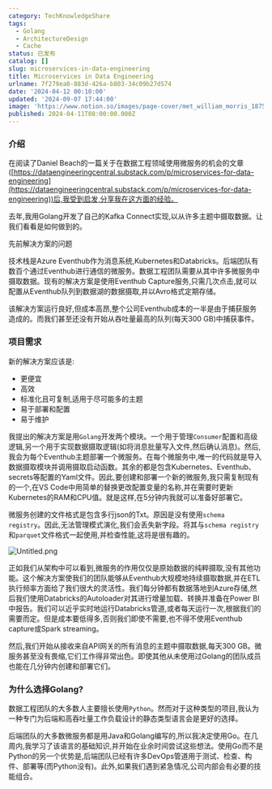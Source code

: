 ```yaml
---
category: TechKnowledgeShare
tags:
  - Golang
  - ArchitectureDesign
  - Cache
status: 已发布
catalog: []
slug: microservices-in-data-engineering
title: Microservices in Data Engineering
urlname: 7f279ea0-883d-426a-b803-34c09b27d574
date: '2024-04-12 00:10:00'
updated: '2024-09-07 17:44:00'
image: 'https://www.notion.so/images/page-cover/met_william_morris_1875.jpg'
published: 2024-04-11T08:00:00.000Z
---
```


### 介绍


在阅读了Daniel Beach的一篇关于在数据工程领域使用微服务的机会的文章([https://dataengineeringcentral.substack.com/p/microservices-for-data-engineering](https://dataengineeringcentral.substack.com/p/microservices-for-data-engineering))后,我受到启发,分享我在这方面的经验。


去年,我用Golang开发了自己的Kafka Connect实现,以从许多主题中摄取数据。让我们看看是如何做到的。


先前解决方案的问题


技术栈是Azure Eventhub作为消息系统,Kubernetes和Databricks。后端团队有数百个通过Eventhub进行通信的微服务。数据工程团队需要从其中许多微服务中摄取数据。现有的解决方案是使用Eventhub Capture服务,只需几次点击,就可以配置从Eventhub队列到数据湖的数据摄取,并以Avro格式定期存储。


该解决方案运行良好,但成本高昂,整个公司Eventhub成本的一半是由于捕获服务造成的。而我们甚至还没有开始从吞吐量最高的队列(每天300 GB)中捕获事件。


### 项目需求


新的解决方案应该是:

- 更便宜
- 高效
- 标准化且可复制,适用于尽可能多的主题
- 易于部署和配置
- 易于维护

我提出的解决方案是用`Golang`开发两个模块。一个用于管理`Consumer`配置和高级逻辑,另一个用于实现数据摄取逻辑(如将消息批量写入文件,然后确认消息)。然后,我会为每个Eventhub主题部署一个微服务。在每个微服务中,唯一的代码就是导入数据摄取模块并调用摄取启动函数。其余的都是包含Kubernetes、Eventhub、secrets等配置的Yaml文件。因此,要创建和部署一个新的微服务,我只需复制现有的一个,在VS Code中用简单的替换更改配置变量的名称,并在需要时更新Kubernetes的RAM和CPU值。就是这样,在5分钟内我就可以准备好部署它。


微服务创建的文件格式是包含多行json的Txt。原因是没有使用`schema registry`。因此,无法管理模式演化,我们会丢失新字段。将其与`schema registry`和`parquet`文件格式一起使用,并检查性能,这将是很有趣的。


![Untitled.png](https://prod-files-secure.s3.us-west-2.amazonaws.com/5d24fe63-e567-4804-86f9-9fdc62e13082/4e0f8d5d-b295-4408-9363-660688d511a9/Untitled.png?X-Amz-Algorithm=AWS4-HMAC-SHA256&X-Amz-Content-Sha256=UNSIGNED-PAYLOAD&X-Amz-Credential=ASIAZI2LB466RLQDSLGC%2F20250315%2Fus-west-2%2Fs3%2Faws4_request&X-Amz-Date=20250315T213232Z&X-Amz-Expires=3600&X-Amz-Security-Token=IQoJb3JpZ2luX2VjEMb%2F%2F%2F%2F%2F%2F%2F%2F%2F%2FwEaCXVzLXdlc3QtMiJHMEUCIQCV%2F4hdZjFAb8LIfkwqnslS6UcpTF3%2FZatp%2FGHONmDkjQIgF7nsW9OlM0RIO0p%2BHlvSpoPUEnxYIV8Rn2e7CoZFbZIq%2FwMIHxAAGgw2Mzc0MjMxODM4MDUiDPVwFcOI3zZgZa2FoircAzL6cgHMImM09sBxYnW7hxl1rUUsqbU0mNX0YejkQBKtk70hZ2ZMEFp6EGfzG97Ez7zfAsSxRPcPB0A0%2F6AvBptPu%2BGplAaVKapwDhFkJNShEYzfvI8fdMf%2FFHMsSW577KT9NlnC3yAdBLWcMOuOukNpzsyjZqTGlFhsqOPP3pX4WDtKlVHSxsvi137eE%2F6VvP6aeMZUc5OC50IXgwpbY00cB7jn%2B8ihpV4UKKpmTS4hynAzA%2F0228qHEufmGSrqBWdLNuPlvzwXrYVfMg%2BhrRkVt8kE55fpEFhEbjYHeDAxTWSCYscAEcIv2wBdEWmnankbnRMY3ToYdIVFO1aPLAjyJKMQQgxpg1qRPfPFCN7CrQ%2Fa2Du1cYgvk1dNKLpHUDd99HljEVEjctT4N3mLOWbyc%2B6IgduVJlzsfuL%2F%2F04oBYCE8u2i7kcmotQGeokqmLtSQ5YeFjMFUghA4bDIQSO37ASooOls06DzLCYTSd7lalFcJMAq1tsfDX0Z681X1iTPI6mS6KZ4GKRBhhcKVLrN%2Bpey5KJBysigJTxtvNaNYwSdxj8Ucc5IG5w2VgIKnN4dUTt7nCycG3yrHMXcHDQbg%2Bc0P%2FBNkHtLjnAw0Zs1Q3WAUYUxKwh7rX2nMOvg174GOqUBRiSsK7%2BjmdXCFmMY7ZgSjg%2BgoHpDodglWXyjasOx%2FpZgLYlTJQv4AhwTYwptL0YqWku96E4j8%2FskeLswFU0kpDtfj1Ty4nZOe7fmJ3CzDmWGYrysDZoXwPySr%2BgUZVWjdXrxidVfzA9WGvQYGUqirg1yNSz%2BBkpfvgu6W73RY38Y%2FN1qJhFHwVG3a%2BqwIuqz7dyMlJazrHZUW3jRsGGmsgotuE9W&X-Amz-Signature=8102cce3a9d3d90a70af016b24ade920b584ba5e6ad36aff8a609eb933475203&X-Amz-SignedHeaders=host&x-id=GetObject)


正如我们从架构中可以看到,微服务的作用仅仅是原始数据的纯粹摄取,没有其他功能。这个解决方案使我们的团队能够从Eventhub大规模地持续摄取数据,并在ETL执行频率方面给了我们很大的灵活性。我们每分钟都有数据落地到Azure存储,然后我们使用Databricks的Autoloader对其进行增量加载、转换并准备在Power BI中报告。我们可以近乎实时地运行Databricks管道,或者每天运行一次,根据我们的需要而定。但是成本要低得多,否则我们即使不需要,也不得不使用Eventhub capture或Spark streaming。


然后,我们开始从接收来自API网关的所有消息的主题中摄取数据,每天300 GB。微服务甚至没有畏缩,它们工作得非常出色。即使其他从未使用过Golang的团队成员也能在几分钟内创建和部署它们。


### 为什么选择Golang?


数据工程团队的大多数人主要擅长使用`Python`。然而对于这种类型的项目,我认为一种专门为后端和高吞吐量工作负载设计的静态类型语言会是更好的选择。


后端团队的大多数微服务都是用Java和Golang编写的,所以我决定使用Go。在几周内,我学习了该语言的基础知识,并开始在业余时间尝试这些想法。使用Go而不是Python的另一个优势是,后端团队已经有许多DevOps管道用于测试、检查、构件、部署等(而Python没有)。此外,如果我们遇到紧急情况,公司内部会有必要的技能组合。

